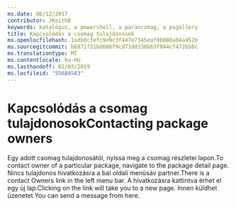 ```yaml
---
ms.date: 06/12/2017
contributor: JKeithB
keywords: katalógus, a powershell, a parancsmag, a psgallery
title: Kapcsolódás a csomag tulajdonosok
ms.openlocfilehash: 1adb0cfefc9e9c3f447e7345eaf0b088a04a452b
ms.sourcegitcommit: b6871f21bd666f9cd71dd336bb3f844cf472b56c
ms.translationtype: MT
ms.contentlocale: hu-HU
ms.lasthandoff: 02/03/2019
ms.locfileid: "55684583"
---
```

# <a name="contacting-package-owners"></a><span data-ttu-id="c5ded-103">Kapcsolódás a csomag tulajdonosok</span><span class="sxs-lookup"><span data-stu-id="c5ded-103">Contacting package owners</span></span>

<span data-ttu-id="c5ded-104">Egy adott csomag tulajdonosától, nyissa meg a csomag részletei lapon.</span><span class="sxs-lookup"><span data-stu-id="c5ded-104">To contact owner of a particular package, navigate to the package detail page.</span></span>
<span data-ttu-id="c5ded-105">Nincs tulajdonos hivatkozásra a bal oldali menüsáv partner.</span><span class="sxs-lookup"><span data-stu-id="c5ded-105">There is a contact Owners link in the left menu bar.</span></span>
<span data-ttu-id="c5ded-106">A hivatkozásra kattintva érhet el egy új lap.</span><span class="sxs-lookup"><span data-stu-id="c5ded-106">Clicking on the link will take you to a new page.</span></span>
<span data-ttu-id="c5ded-107">Innen küldhet üzenetet.</span><span class="sxs-lookup"><span data-stu-id="c5ded-107">You can send a message from here.</span></span>
